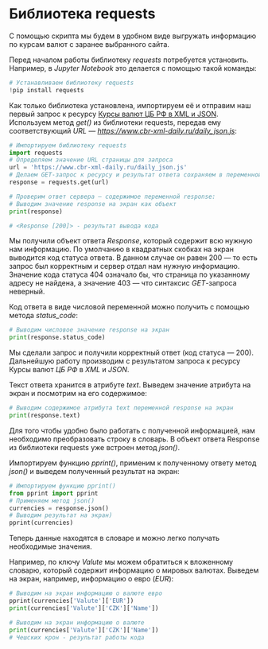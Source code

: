 # Библиотека requests

С помощью скрипта мы будем в удобном виде выгружать информацию по курсам валют с заранее выбранного сайта.

Перед началом работы библиотеку *requests* потребуется установить. Например, в *Jupyter Notebook* это делается с помощью такой команды:

```python
# Устанавливаем библиотеку requests
!pip install requests
```
Как только библиотека установлена, импортируем её и отправим наш первый запрос к ресурсу [Курсы валют ЦБ РФ в XML и JSON](https://www.cbr-xml-daily.ru/). Используем метод *get()* из библиотеки requests, передав ему соответствующий *URL —  https://www.cbr-xml-daily.ru/daily_json.js*:

```python
# Импортируем библиотеку requests
import requests
# Определяем значение URL страницы для запроса
url = 'https://www.cbr-xml-daily.ru/daily_json.js'
# Делаем GET-запрос к ресурсу и результат ответа сохраняем в переменной response
response = requests.get(url)

# Проверим ответ сервера — содержимое переменной response:
# Выводим значение response на экран как объект
print(response)

# <Response [200]> - результат вывода кода 
```

Мы получили объект ответа *Response*, который содержит всю нужную нам информацию. По умолчанию в квадратных скобках на экран выводится код статуса ответа. В данном случае он равен 200 — то есть запрос был корректным и сервер отдал нам нужную информацию. Значение кода статуса 404 означало бы, что страница по указанному адресу не найдена, а значение 403 — что синтаксис *GET*-запроса неверный.

Код ответа в виде числовой переменной можно получить с помощью метода *status_code*:
```python
# Выводим числовое значение response на экран
print(response.status_code)
```
Мы сделали запрос и получили корректный ответ (код статуса — 200). Дальнейшую работу производим с результатом запроса к ресурсу Курсы валют *ЦБ РФ* в *XML* и *JSON*.

Текст ответа хранится в атрибуте *text*. Выведем значение атрибута на экран и посмотрим на его содержимое:
```python
# Выводим содержимое атрибута text переменной response на экран
print(response.text)
```
Для того чтобы удобно было работать с полученной информацией, нам необходимо преобразовать строку в словарь. В объект ответа Response  из библиотеки requests уже встроен метод *json()*.

Импортируем функцию *pprint()*, применим к полученному ответу метод *json()* и выведем полученный результат на экран:
```python
# Импортируем функцию pprint()
from pprint import pprint
# Применяем метод json()
currencies = response.json()
# Выводим результат на экран)
pprint(currencies)
```
Теперь данные находятся в словаре и можно легко получать необходимые значения.

Например, по ключу *Valute* мы можем обратиться к вложенному словарю, который содержит информацию о мировых валютах. Выведем на экран, например, информацию о евро (*EUR*):
```python
# Выводим на экран информацию о валюте евро
pprint(currencies['Valute']['EUR'])
print(currencies['Valute']['CZK']['Name'])
```

```python
# Выводим на экран информацию о валюте 
print(currencies['Valute']['CZK']['Name'])
# Чешских крон - результат работы кода
```
